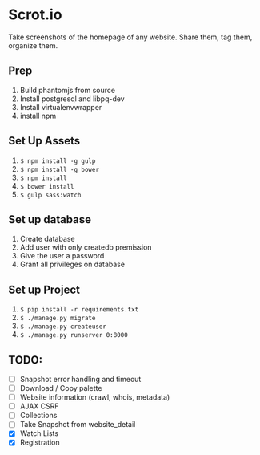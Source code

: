 # Scrot.io
Take screenshots of the homepage of any website. Share them, tag them, organize them.

## Prep
1. Build phantomjs from source
1. Install postgresql and libpq-dev
1. Install virtualenvwrapper
1. install npm

## Set Up Assets
1. `$ npm install -g gulp`
1. `$ npm install -g bower`
1. `$ npm install`
1. `$ bower install`
1. `$ gulp sass:watch`

## Set up database
1. Create database
1. Add user with only createdb premission
1. Give the user a password
1. Grant all privileges on database

## Set up Project
1. `$ pip install -r requirements.txt`
1. `$ ./manage.py migrate`
1. `$ ./manage.py createuser`
1. `$ ./manage.py runserver 0:8000`

## TODO:
- [ ] Snapshot error handling and timeout
- [ ] Download / Copy palette
- [ ] Website information (crawl, whois, metadata)
- [ ] AJAX CSRF
- [ ] Collections
- [ ] Take Snapshot from website_detail
- [x] Watch Lists
- [x] Registration
